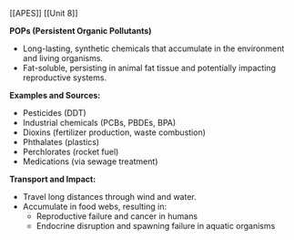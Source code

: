 [[APES]]
[[Unit 8]]


**POPs (Persistent Organic Pollutants)**

* Long-lasting, synthetic chemicals that accumulate in the environment and living organisms.
* Fat-soluble, persisting in animal fat tissue and potentially impacting reproductive systems.

**Examples and Sources:**
* Pesticides (DDT)
* Industrial chemicals (PCBs, PBDEs, BPA)
* Dioxins (fertilizer production, waste combustion)
* Phthalates (plastics)
* Perchlorates (rocket fuel)
* Medications (via sewage treatment)

**Transport and Impact:**
* Travel long distances through wind and water.
* Accumulate in food webs, resulting in:
    * Reproductive failure and cancer in humans
    * Endocrine disruption and spawning failure in aquatic organisms